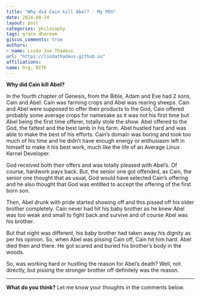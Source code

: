```yaml
---
title: "Why did Cain kill Abel? - My POV"
date: 2024-08-24
layout: post
categories: philosophy
tags: grace dharmam
giscus_comments: true
authors:
- name: Linda Joe Thadeus
url: "https://lindathadeus.github.io"
affiliations:
name: Org, NITK
---
```


**Why did Cain kill Abel?**

In the fourth chapter of Genesis, from the Bible, Adam and Eve had 2 sons, Cain and Abel. Cain was farming crops and Abel was rearing sheeps. Cain and Abel were supposed to offer their products to the God, Cain offered probably some average crops for namesake as it was not his first time but Abel being the first time offerer, totally stole the show. Abel offered to the God, the fattest and the best lamb in his farm. Abel hustled hard and was able to make the best of his efforts. Cain’s domain was boring and took too much of his time and he didn’t have enough energy or enthusiasm left in himself to make it his best work, much like the life of an Average Linux Kernel Developer.

God received both their offers and was totally pleased with Abel’s. Of course, hardwork pays back. But, the senior one got offended, as Cain, the senior one thought that as usual, God would have selected Cain’s offering and he also thought that God was entitled to accept the offering of the first born son.

Then, Abel drunk with pride started showing off and this pissed off his older brother completely. Cain never had hit his baby brother as he knew Abel was too weak and small to fight back and survive and of course Abel was his brother.

But that night was different, his baby brother had taken away his dignity as per his opinion. So, when Abel was pissing Cain off, Cain hit him hard. Abel died then and there. He got scared and buried his brother’s body in the woods.

So, was working hard or hustling the reason for Abel’s death? Well, not directly, but pissing the stronger brother off definitely was the reason.

---

**What do you think?** Let me know your thoughts in the comments below.
